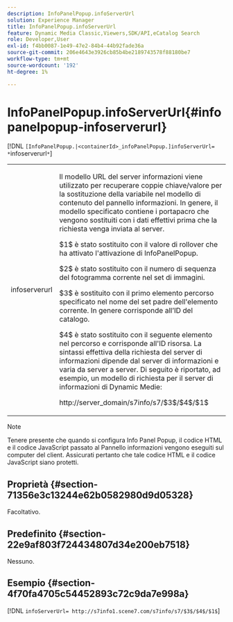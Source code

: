 ```yaml
---
description: InfoPanelPopup.infoServerUrl
solution: Experience Manager
title: InfoPanelPopup.infoServerUrl
feature: Dynamic Media Classic,Viewers,SDK/API,eCatalog Search
role: Developer,User
exl-id: f4bb0087-1e49-47e2-84b4-44b92fade36a
source-git-commit: 206e4643e3926cb85b4be2189743578f88180be7
workflow-type: tm+mt
source-wordcount: '192'
ht-degree: 1%

---
```


# InfoPanelPopup.infoServerUrl{#infopanelpopup-infoserverurl}

[!DNL `[InfoPanelPopup.|<containerId>_infoPanelPopup.]infoServerUrl= *`infoserverurl`*`]

<table id="table_9A6258D9B0DA4A29AA8A6C9BBCFE3662"> 
 <tbody> 
  <tr> 
   <td> <p> <span class="codeph"><span class="varname"> infoserverurl</span></span> </p> </td> 
   <td> <p>Il modello URL del server informazioni viene utilizzato per recuperare coppie chiave/valore per la sostituzione della variabile nel modello di contenuto del pannello informazioni. In genere, il modello specificato contiene i portapacro che vengono sostituiti con i dati effettivi prima che la richiesta venga inviata al server. </p> <p><span class="codeph"> $1$</span> è stato sostituito con il valore di rollover che ha attivato l'attivazione di <span class="codeph"> InfoPanelPopup</span>. </p> <p><span class="codeph"> $2$</span> è stato sostituito con il numero di sequenza del fotogramma corrente nel set di immagini. </p> <p><span class="codeph"> $3$</span> è sostituito con il primo elemento percorso specificato nel nome del set padre dell'elemento corrente. In genere corrisponde all’ID del catalogo. </p> <p><span class="codeph"> $4$</span> è stato sostituito con il seguente elemento nel percorso e corrisponde all'ID risorsa. La sintassi effettiva della richiesta del server di informazioni dipende dal server di informazioni e varia da server a server. Di seguito è riportato, ad esempio, un modello di richiesta per il server di informazioni di Dynamic Medie: </p> <p><span class="codeph"> http://server_domain/s7info/s7/$3$/$4$/$1$</span> </p> </td> 
  </tr> 
 </tbody> 
</table>

>[!NOTE]
>
>Tenere presente che quando si configura Info Panel Popup, il codice HTML e il codice JavaScript passato al Pannello informazioni vengono eseguiti sul computer del client. Assicurati pertanto che tale codice HTML e il codice JavaScript siano protetti.

## Proprietà {#section-71356e3c13244e62b0582980d9d05328}

Facoltativo.

## Predefinito {#section-22e9af803f724434807d34e200eb7518}

Nessuno.

## Esempio {#section-4f70fa4705c54452893c72c9da7e998a}

[!DNL `infoServerUrl= http://s7info1.scene7.com/s7info/s7/$3$/$4$/$1$`]
